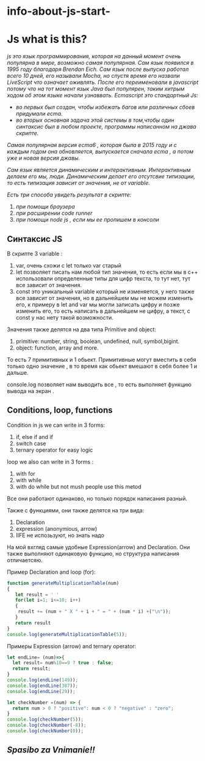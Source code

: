 # info-about-js-start-
# Js what is this? 
*js это язык программирования, которая на данный момент очень популярна в мире, возможно самая популярная.
Сам язык появился в 1995 году благодаря Brendan Eich.
Сам язык после выпуска работал всего 10 дней, его называли Mocha,
но спустя время его назвали LiveScript что означает оживлять.
После его переименовали в javascript потому что на тот момент язык Java был популярен, таким хитрым ходом об этом языке начали узнаввать.
Ecmascript это стандартный Js:*
*  *во первых был создан, чтобы избежать багов или различных сбоев придумали ecma.* 
*  *во вторых основная задача этой системы в том,чтобы один синтаксис был в любом проекте, программы написанном на джава скрипте.*
  



  *Самая популярная версия ecma6 , которая была в 2015 году и с каждым годом она обновляется, выпускается сначала ecma , а потом уже и новая версия джавы.*

  *Сам язык является динамическим и интерактивным. Интерактивным делаем его мы, люди.
  Динамическим делает его отсутсвие типизации, то есть типизация зависит от значения, не от variable.*
  

  *Есть три способа увидеть результат в скрипте:*
  1. *при помощи браузера*
  2. *при расширении code runner*
  3. *при помощи node js , если мы ее пропишем в консоли*


## Синтаксис JS
В скрипте 3 variable :
1. var, очень схожи с let  только var cтарый
2. let позволяет писать нам любой тип значения, то есть если мы в с++ использовали определенные типы для цифр текста, то тут нет, тут все зависит от значения.
3. const это уникальный variable который не изменяется, у него также все зависит от значения, но в дальнейшем мы не можем изменить его, к примеру в let and var мы могли записать цифру и позже изменить его, то есть написать в дальнейшем не цифру, а текст, с const у нас нету такой возможности.

Значения также делятся на два типа Primitive and object:
1. primitive: number, string, boolean, undefined, null, symbol,bigint.
2. object: function, array and more.

То есть 7 примитивных и 1 обьект. 
Примитивные могут вместить в себя только одно значение , в то время как обьект вмешают в себя более 1 и дальше.

console.log позволяет нам выводить все , то есть выполняет функцию вывода на экран .

## Сonditions, loop,  functions 

Condition in js we can write in 3 forms:
1. if, else if and if
2. switch case
3. ternary operator for easy logic

loop we also can write in 3 forms :
1.  with for
2.  with while
3.  with do while but not mush people use this metod
 
 Все они работают одинаково, но только порядок написания разный.

 Также с функциями, они также делятся на три вида:
 1. Declaration
 2. expression (anonymious, arrow)
 3. IIFE не испозьзуют, но знать надо
 

 На мой вхгляд самые удобные Expression(arrow) and Declaration.
 Они также выполняют одинаковую функцию, но структура написания отличаетсяю.

 Пример Declaration and loop (for):
 ```js
 function generateMultiplicationTable(num)
{
    let result = ' '
    for(let i=1; i<=10; i++)
    {
     result += (num + " X " + i + " = " + (num * i) +("\n"));    
    }
    return result
}
console.log(generateMultiplicationTable(5));
```
 Примеры Expression (arrow) and ternary operator:
 ```js
 let endLine= (num)=>{
   let result= num%10==9 ? true : false;
   return result;
}
console.log(endLine(149));
console.log(endLine(387));
console.log(endLine(29));
```
 ```js
let checkNumber =(num) => {
   return num > 0 ? "positive": num < 0 ? "negative" : "zero";
}
console.log(checkNumber(5));
console.log(checkNumber(-8));
console.log(checkNumber(0));
```
   
## ***Spasibo za Vnimanie!!***
